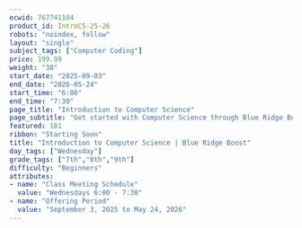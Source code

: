```yaml
---
ecwid: 767741104
product_id: IntroCS-25-26
robots: "noindex, follow"
layout: "single"
subject_tags: ["Computer Coding"]
price: 199.99
weight: "38"
start_date: "2025-09-03"
end_date: "2026-05-24"
start_time: "6:00"
end_time: "7:30"
page_title: "Introduction to Computer Science"
page_subtitle: "Get started with Computer Science through Blue Ridge Boost and CodeHS!"
featured: 181
ribbon: "Starting Soon"
title: "Introduction to Computer Science | Blue Ridge Boost"
day_tags: ["Wednesday"]
grade_tags: ["7th","8th","9th"]
difficulty: "Beginners"
attributes:
- name: "Class Meeting Schedule"
  value: "Wednesdays 6:00 - 7:30"
- name: "Offering Period"
  value: "September 3, 2025 to May 24, 2026"
---
```

